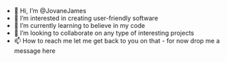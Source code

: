 - 👋 Hi, I’m @JovaneJames
- 👀 I’m interested in creating user-friendly software
- 🌱 I’m currently learning to believe in my code
- 💞️ I’m looking to collaborate on any type of interesting projects
- 📫 How to reach me let me get back to you on that - for now drop me a message here

<!---
JovaneJames/JovaneJames is a ✨ special ✨ repository because its `README.md` (this file) appears on your GitHub profile.
You can click the Preview link to take a look at your changes.
--->
